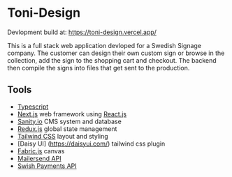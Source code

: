 # Toni-Design

Devlopment build at: https://toni-design.vercel.app/

This is a full stack web application devloped for a Swedish Signage company. 
The customer can design their own custom sign or browse in the collection, add the sign to the shopping cart and checkout.
The backend then compile the signs into files that get sent to the production.

## Tools

- [Typescript](https://www.typescriptlang.org/)
- [Next.js](https://nextjs.org/) web framework using [React.js](https://reactjs.org/)
- [Sanity.io](https://www.sanity.io/) CMS system and database
- [Redux.js](https://redux.js.org/) global state management
- [Tailwind CSS](https://tailwindcss.com/) layout and styling
- [Daisy UI] (https://daisyui.com/) tailwind css plugin
- [Fabric.js](http://fabricjs.com/) canvas
- [Mailersend API](https://www.mailersend.com/)
- [Swish Payments API](https://developer.swish.nu/api)

